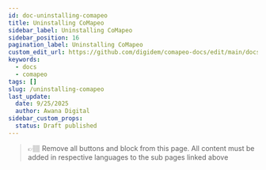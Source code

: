 ```yaml
---
id: doc-uninstalling-comapeo
title: Uninstalling CoMapeo
sidebar_label: Uninstalling CoMapeo
sidebar_position: 16
pagination_label: Uninstalling CoMapeo
custom_edit_url: https://github.com/digidem/comapeo-docs/edit/main/docs/installing--uninstalling-comapeo/uninstalling-comapeo.md
keywords:
  - docs
  - comapeo
tags: []
slug: /uninstalling-comapeo
last_update:
  date: 9/25/2025
  author: Awana Digital
sidebar_custom_props:
  status: Draft published
---
```


> 👉🏽 Remove all buttons and block from this page. All content must be added in respective languages to the sub pages linked above

